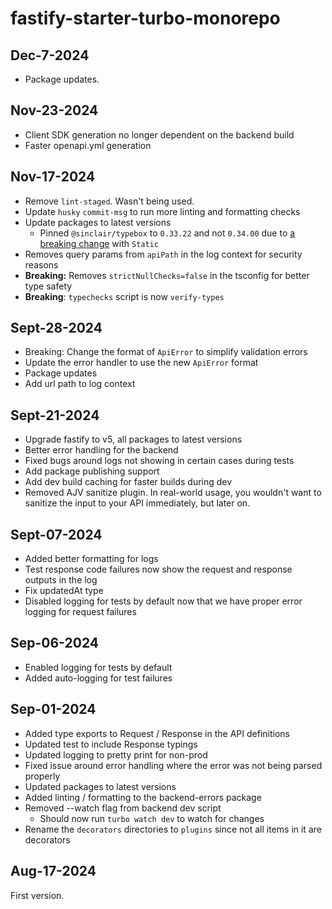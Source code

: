 # fastify-starter-turbo-monorepo

## Dec-7-2024

- Package updates.

## Nov-23-2024

- Client SDK generation no longer dependent on the backend build
- Faster openapi.yml generation

## Nov-17-2024

- Remove `lint-staged`. Wasn't being used.
- Update `husky` `commit-msg` to run more linting and formatting checks
- Update packages to latest versions
  * Pinned `@sinclair/typebox` to `0.33.22` and not `0.34.00` due to [a breaking change](https://github.com/sinclairzx81/typebox/blob/master/changelog/0.34.0.md) with `Static` 
- Removes query params from `apiPath` in the log context for security reasons
- **Breaking:** Removes `strictNullChecks=false` in the tsconfig for better type safety
- **Breaking**: `typechecks` script is now `verify-types`

## Sept-28-2024

- Breaking: Change the format of `ApiError` to simplify validation errors
- Update the error handler to use the new `ApiError` format
- Package updates
- Add url path to log context

## Sept-21-2024

- Upgrade fastify to v5, all packages to latest versions
- Better error handling for the backend
- Fixed bugs around logs not showing in certain cases during tests
- Add package publishing support
- Add dev build caching for faster builds during dev
- Removed AJV sanitize plugin. In real-world usage, you wouldn't want to sanitize the input to your API immediately, but later on.

## Sept-07-2024

- Added better formatting for logs
- Test response code failures now show the request and response outputs in the log
- Fix updatedAt type
- Disabled logging for tests by default now that we have proper error logging for request failures

## Sep-06-2024

- Enabled logging for tests by default
- Added auto-logging for test failures

## Sep-01-2024

- Added type exports to Request / Response in the API definitions
- Updated test to include Response typings
- Updated logging to pretty print for non-prod
- Fixed issue around error handling where the error was not being parsed properly
- Updated packages to latest versions
- Added linting / formatting to the backend-errors package
- Removed --watch flag from backend dev script
  * Should now run `turbo watch dev` to watch for changes
- Rename the `decorators` directories to `plugins` since not all items in it are decorators

## Aug-17-2024

First version.
